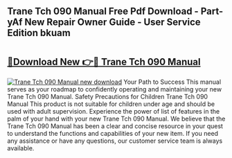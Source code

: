 ## Trane Tch 090 Manual Free Pdf Download - Part-yAf New Repair Owner Guide - User Service Edition bkuam

# <h2><a href="http://bc57940.oget.top/?id=Trane+Tch+090+Manual">🔗Download New 👉🔴 Trane Tch 090 Manual</a></h2>

[![Trane Tch 090 Manual new download](https://i.imgur.com/5g1atiW.png)](http://bc57940.oget.top/?id=Trane+Tch+090+Manual)
Your Path to Success This manual serves as your roadmap to confidently operating and maintaining your new Trane Tch 090 Manual. Safety Precautions for Children Trane Tch 090 Manual This product is not suitable for children under age and should be used with adult supervision. Experience the power of list of features in the palm of your hand with your new Trane Tch 090 Manual. We believe that the Trane Tch 090 Manual has been a clear and concise resource in your quest to understand the functions and capabilities of your new item. If you need any assistance or have any questions, our customer service team is always available.
